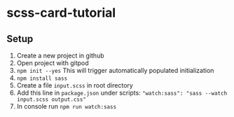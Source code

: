 # scss-card-tutorial

## Setup 

1. Create a new project in github
2. Open project with gitpod
3. `npm init --yes` This will trigger automatically populated initialization
4. `npm install sass`
5. Create a file `input.scss` in root directory
6. Add this line in `package.json` under scripts: `"watch:sass": "sass --watch input.scss output.css"` 
7. In console run `npm run watch:sass` 